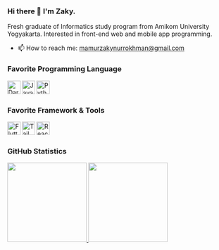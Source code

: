 ### Hi there 👋 I'm Zaky.

Fresh graduate of Informatics study program from Amikom University Yogyakarta. Interested in front-end web and mobile app programming.

- 📫 How to reach me: mamurzakynurrokhman@gmail.com

### Favorite Programming Language

<a href='https://dart.dev/'>
    <img align='left' alt='Dart' title='Dart' width='30px' src='https://upload.wikimedia.org/wikipedia/commons/c/c6/Dart_logo.png'/>
</a>
<a href='https://www.javascript.com/'>
    <img align='left' alt='JavaScript' title='JavaScript' width='30px' src='https://upload.wikimedia.org/wikipedia/commons/6/6a/JavaScript-logo.png'/>
</a>
<a href='https://www.python.org/'>
    <img align='left' alt='Python' title='Python' width='30px' src='https://upload.wikimedia.org/wikipedia/commons/thumb/c/c3/Python-logo-notext.svg/1869px-Python-logo-notext.svg.png'/>
</a>

<br>
<br>

### Favorite Framework & Tools

<a href='https://flutter.dev/'>
    <img align='left' alt='Flutter' title='Flutter' width='30px' src='https://cdn-images-1.medium.com/max/1200/1*5-aoK8IBmXve5whBQM90GA.png' />
</a>
<a href='https://tailwindcss.com/'>
    <img align='left' alt='Tailwind CSS' title='Tailwind CSS' width='30px' src='https://upload.wikimedia.org/wikipedia/commons/thumb/d/d5/Tailwind_CSS_Logo.svg/2048px-Tailwind_CSS_Logo.svg.png' />
</a>
<a href='https://reactjs.org/'>
    <img align='left' alt='ReactJS' title='ReactJS' width='30px' src='https://upload.wikimedia.org/wikipedia/commons/thumb/a/a7/React-icon.svg/1200px-React-icon.svg.png' />
</a>

<br>
<br>

### GitHub Statistics

<p align="left">
<a href="https://github.com/zakymzn">
  <img height="180em" src="https://github-readme-stats-eight-theta.vercel.app/api?username=zakymzn&show_icons=true&theme=algolia&include_all_commits=true&count_private=true"/>
  <img height="180em" src="https://github-readme-stats-eight-theta.vercel.app/api/top-langs/?username=zakymzn&layout=compact&langs_count=8&theme=algolia"/>
</a>
</p>
